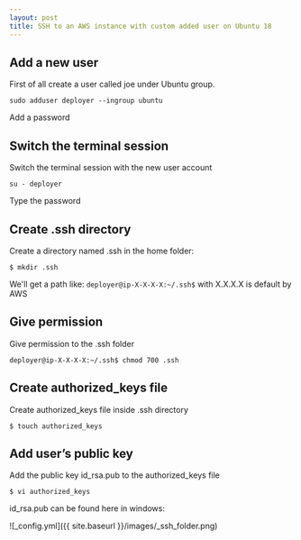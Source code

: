 ```yaml
---
layout: post
title: SSH to an AWS instance with custom added user on Ubuntu 18
---
```


## Add a new user

First of all create a user called joe under Ubuntu group.

`sudo adduser deployer --ingroup ubuntu`

Add a password

## Switch the terminal session

Switch the terminal session with the new user account

`su - deployer`

Type the password

## Create .ssh directory

Create a directory named .ssh in the home folder:

```
$ mkdir .ssh
```

We'll get a path like: `deployer@ip-X-X-X-X:~/.ssh$` with X.X.X.X is default by AWS

## Give permission

Give permission to the .ssh folder

```
deployer@ip-X-X-X-X:~/.ssh$ chmod 700 .ssh
```

## Create authorized_keys file

Create authorized_keys file inside .ssh directory

```
$ touch authorized_keys
```

## Add user’s public key

Add the public key id_rsa.pub to the authorized_keys file

```
$ vi authorized_keys
```

id_rsa.pub can be found here in windows:

![_config.yml]({{ site.baseurl }}/images/_ssh_folder.png)